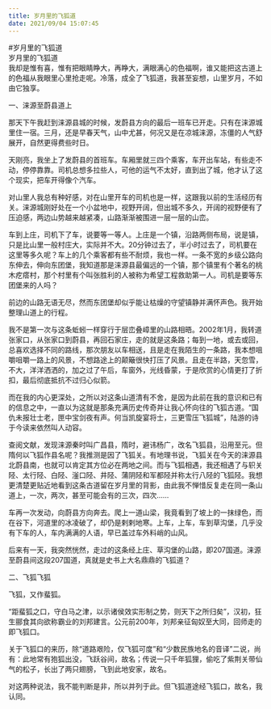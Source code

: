 ```yaml
---
title: 岁月里的飞狐道   
date: 2021/09/04 15:07:45  
---
```

  
#岁月里的飞狐道  
岁月里的飞狐道  
我却是惟有喜，惟有把眼睛睁大，再睁大，满眼满心的色福啊，谁又能把这古道上的色福从我眼里心里抢走呢。冷落，成全了飞狐道，我甚至妄想，山里岁月，不如由它独享。  
  
一、涞源至蔚县道上  
  
那天下午我赶到涞源县城的时候，发蔚县方向的最后一班车已开走。只有在涞源城里住一宿。三月，还是早春天气，山中尤甚，何况又是在凉城涞源，冻僵的人气舒展开，自然更得费些时日。  
  
天刚亮，我坐上了发蔚县的首班车。车厢里就三四个乘客，车开出车站，有些走不动，停停靠靠。司机总想多拉些人，可他的运气不太好，直到出了城，他才认了这个现实，把车开得像个汽车。  
  
对山里人我总有种好感，对在山里开车的司机也是一样，这跟我以前的生活经历有关。涞源城刚好处在一个小盆地中，视野开阔，但出城不多久，开阔的视野便有了压迫感，两边山势越来越紧凑，山路渐渐被围进一层一层的山峦。  
  
车到上庄，司机下了车，说要等一等人。上庄是一个镇，沿路两侧布局，说是镇，只是比山里一般村庄大，实际并不大。20分钟过去了，半小时过去了，司机要在这里等多久呢？车上的几个乘客都有些不耐烦，我也一样。一条不宽的乡级公路向东伸去，伸向东团堡，我知道那是涞源县最偏远的一个镇，那个镇里有个著名的桃木疙瘩村，那个村里有个叫张胜利的人被称为希望工程救助第一人。司机是要等东团堡来的人吗？  
  
前边的山路无语无尽，然而东团堡却似乎能让枯燥的守望镇静并满怀声色。我开始整理山道上的行程。  
  
我不是第一次与这条蚯蚓一样穿行于层峦叠嶂里的山路相晤。2002年1月，我转道张家口，从张家口到蔚县，再回石家庄，走的就是这条路；每到一地，或去或回，总喜欢选择不同的路线，那次朋友以车相送，且是走在我陌生的一条路，我本想咀嚼咀嚼一路上的风景，不想路途上的颠簸很快打压了风景。且走在半路，天忽雪，不大，洋洋洒洒的，加之过了午后，车窗外，光线昏蒙，于是欣赏的心情更打了折扣，最后彻底抵抗不过归心似箭。  
  
而在我的内心更深处，之所以对这条山道清有不舍，是因为此前在我的意识和已有的信息之中，一直以为这就是那条充满历史传奇并让我心怀向往的飞狐古道。“国仇未报壮士老，匣中宝剑夜有声。何当凯旋宴将士，三更雪压飞狐城”，陆游的诗于今读来依然叫人动容。  
  
查阅文献，发现涞源秦时叫广昌县，隋时，避讳杨广，改名飞狐县，沿用至元。但隋何以飞狐作县名呢？我推测是因了飞狐关。有地理书说，飞狐关在今天的涞源县北蔚县南，也就可以肯定其方位必在两地之间。而与飞狐相遇，我还相遇了与轵关陉、太行陉、白陉、滏口陉、井陉、蒲阴陉和军都陉并称太行八陉的飞狐陉。我想更清楚更贴近地看到这条古道留在岁月里的背影，由此我不惮惜反复走在同一条山道上，一次，两次，甚至可能会有的三次，四次……  
  
车再一次发动，向蔚县方向奔去。爬上一道山梁，我竟看到了坡上的一抹绿色，而在谷下，河道里的冰凌破了，却仍是剌剌地寒。上车，上车，车到草沟堡，几乎没有下车的人，车内满满的人语，早已盖过车外料峭的山风。  
  
后来有一天，我突然恍然，走过的这条经上庄、草沟堡的山路，即207国道。涞源至蔚县间这段207国道，真就是史书上大名鼎鼎的飞狐道？  
  
二、飞狐飞狐  
  
飞狐，又作蜚狐。  
  
“距蜚狐之口，守白马之津，以示诸侯效实形制之势，则天下之所归矣”，汉初，狂生郦食其向欲称霸业的刘邦建言。公元前200年，刘邦亲征匈奴至大同，回师走的即飞狐口。  
  
关于飞狐口的来历，除“道路艰险，仅飞狐可度”和“少数民族地名的音译”二说，尚有：此地常有狍狐出没，飞跃谷间，故名；传说一只千年狐狸，偷吃了紫荆关带仙气的松子，长出了两只翅膀，飞到此地安家，故名。  
  
对这两种说法，我不能判断是非，所以并列于此。但飞狐道途经飞狐口，故名，我认同。  
  
